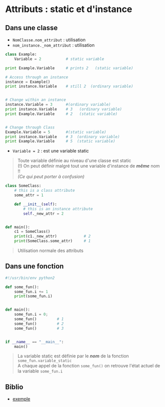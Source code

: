 # Attributs : static et d'instance

## Dans une classe
- `NomClasse.nom_attribut` : utilisation
- `nom_instance._nom_attribut` : utilisation

```python
class Example:
    Variable = 2           # static variable

print Example.Variable     # prints 2   (static variable)

# Access through an instance
instance = Example()
print instance.Variable    # still 2  (ordinary variable)


# Change within an instance 
instance.Variable = 3      #(ordinary variable)
print instance.Variable    # 3   (ordinary variable)
print Example.Variable     # 2   (static variable)


# Change through Class 
Example.Variable = 5       #(static variable)
print instance.Variable    # 3  (ordinary variable)
print Example.Variable     # 5  (static variable)
```
- `Variable = 2` : est une variable static
> Toute variable définie au niveau d'une classe est static \
> (!) On peut définir malgré tout une variable d'instance de ***même*** nom !! \
> _(Ce qui peut porter à confusion)_

```python
class SomeClass:
    # this is a class attribute
    some_attr = 1

    def __init__(self):
        # this is an instance attribute
        self._new_attr = 2


def main():
    c1 = SomeClass()
    print(c1._new_attr)            # 2
    print(SomeClass.some_attr)     # 1
```
> Utilisation normale des attributs

## Dans une fonction
```python
#!/usr/bin/env python2

def some_fun():
    some_fun.i += 1
    print(some_fun.i)


def main():
    some_fun.i = 0;
    some_fun()         # 1
    some_fun()         # 2
    some_fun()         # 3


if __name__ == "__main__":
    main()
```
> La variable static est définie par le ***nom*** de la fonction `some_fun.variable_static` \
> A chaque appel de la fonction `some_fun()` on retrouve l'état actuel de la variable `some_fun.i`

## Biblio
- [exemple](https://stackoverflow.com/questions/27481116/how-to-declare-a-static-attribute-in-python)
